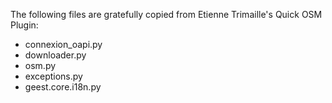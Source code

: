 The following files are gratefully copied from Etienne Trimaille's
Quick OSM Plugin:

* connexion_oapi.py
* downloader.py
* osm.py
* exceptions.py
* geest.core.i18n.py
